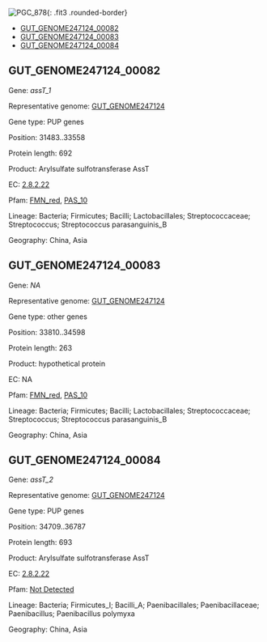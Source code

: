 ![PGC_878](../static/images/Clusters_figure/PGC_878.jpg){: .fit3 .rounded-border}

<ul id="myTab" class="nav nav-tabs">
  <li class="active">
        <a href="#tab1" data-toggle="tab">GUT_GENOME247124_00082</a>
  </li>
<li><a href="#tab2" data-toggle="tab">GUT_GENOME247124_00083</a></li>
<li><a href="#tab3" data-toggle="tab">GUT_GENOME247124_00084</a></li>
</ul>

<div id="myTabContent" class="tab-content">
  <div class="tab-pane fade in active" id="tab1">

<h2 id="GUT_GENOME247124_00082">GUT_GENOME247124_00082</h2>
<p>Gene: <em>assT_1</em>
<p>Representative genome: <a href="https://www.ebi.ac.uk/metagenomics/genomes/MGYG-HGUT-00199">GUT_GENOME247124</a></p>
<p>Gene type: PUP genes</p>
<p>Position: 31483..33558</p>
<p>Protein length: 692</p>
<p>Product: Arylsulfate sulfotransferase AssT</p>
<p>EC: <a href="https://www.brenda-enzymes.org/enzyme.php?ecno=2.8.2.22">2.8.2.22</a></p>
<p>Pfam: <a href="http://pfam.xfam.org/family/FMN_red">FMN_red</a>, <a href="http://pfam.xfam.org/family/PAS_10">PAS_10</a></p>
<p>Lineage: Bacteria; Firmicutes; Bacilli; Lactobacillales; Streptococcaceae; Streptococcus; Streptococcus parasanguinis_B</p>
<p>Geography: China, Asia</p>
  </div>

  <div class="tab-pane fade" id="tab2">

<h2 id="GUT_GENOME247124_00083">GUT_GENOME247124_00083</h2>
<p>Gene: <em>NA</em></p>
<p>Representative genome: <a href="https://www.ebi.ac.uk/metagenomics/genomes/MGYG-HGUT-00199">GUT_GENOME247124</a></p>
<p>Gene type: other genes</p>
<p>Position: 33810..34598</p>
<p>Protein length: 263</p>
<p>Product: hypothetical protein</p>
<p>EC: NA</p>
<p>Pfam: <a href="http://pfam.xfam.org/family/FMN_red">FMN_red</a>, <a href="http://pfam.xfam.org/family/PAS_10">PAS_10</a></p>
<p>Lineage: Bacteria; Firmicutes; Bacilli; Lactobacillales; Streptococcaceae; Streptococcus; Streptococcus parasanguinis_B</p>
<p>Geography: China, Asia</p>

  </div>
  <div class="tab-pane fade" id="tab3">

<h2 id="GUT_GENOME247124_00084">GUT_GENOME247124_00084</h2>
<p>Gene: <em>assT_2</em></p>
<p>Representative genome: <a href="https://www.ebi.ac.uk/metagenomics/genomes/MGYG-HGUT-03687">GUT_GENOME247124</a></p>
<p>Gene type: PUP genes</p>
<p>Position: 34709..36787</p>
<p>Protein length: 693</p>
<p>Product: Arylsulfate sulfotransferase AssT</p>
<p>EC: <a href="https://www.brenda-enzymes.org/enzyme.php?ecno=2.8.2.22">2.8.2.22</a></p>
<p>Pfam: <a href="http://pfam.xfam.org/family/Not Detected">Not Detected</a></p>

<p>Lineage: Bacteria; Firmicutes_I; Bacilli_A; Paenibacillales; Paenibacillaceae; Paenibacillus; Paenibacillus polymyxa</p>
<p>Geography: China, Asia</p>

  </div>
</div>
